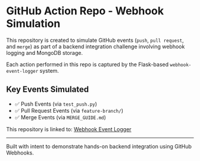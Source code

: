 # GitHub Action Repo - Webhook Simulation

This repository is created to simulate GitHub events (`push`, `pull request`, and `merge`) 
as part of a backend integration challenge involving webhook logging and MongoDB storage.

Each action performed in this repo is captured by the Flask-based `webhook-event-logger` system.

## Key Events Simulated
- ✅ Push Events (via `test_push.py`)
- ✅ Pull Request Events (via `feature-branch/`)
- ✅ Merge Events (via `MERGE_GUIDE.md`)

This repository is linked to: [Webhook Event Logger](https://github.com/Jagdishbhoi/webhook-event-logger)

---
Built with intent to demonstrate hands-on backend integration using GitHub Webhooks.
